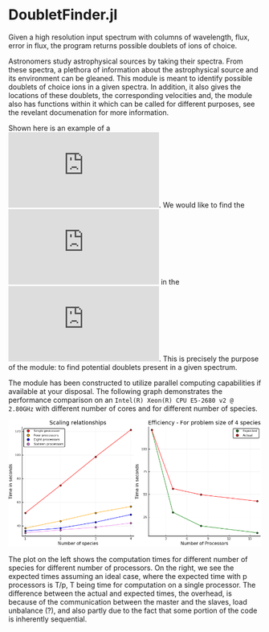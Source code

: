 # DoubletFinder.jl
Given a high resolution input spectrum with columns of wavelength, flux, error in flux, the program returns possible doublets of ions of choice.

Astronomers study astrophysical sources by taking their spectra. From these spectra, a plethora of information about the astrophysical source and its environment can be gleaned. This module is meant to identify possible doublets of choice ions in a given spectra. In addition, it also gives the locations of these doublets, the corresponding velocities and, the module also has functions within it which can be called for different purposes, see the revelant documenation for more information.

Shown here is an example of a ![high resolution spectrum](https://github.com/sameeresque/DoubletFinder.jl/blob/master/examples/norm_spec.pdf). We would like to find the ![needles](https://github.com/sameeresque/DoubletFinder.jl/blob/master/examples/Merged_doublets.pdf) in the ![haystack](https://github.com/sameeresque/DoubletFinder.jl/blob/master/examples/norm_spec.pdf). This is precisely the purpose of the module: to find potential doublets present in a given spectrum.

The module has been constructed to utilize parallel computing capabilities if available at your disposal. The following graph demonstrates the performance comparison on an `Intel(R) Xeon(R) CPU E5-2680 v2 @ 2.80GHz` with different number of cores and for different number of species.

![performance](https://github.com/sameeresque/DoubletFinder.jl/blob/master/examples/comparison.png)

The plot on the left shows the computation times for different number of species for different number of processors. On the right, we see the expected times assuming an ideal case, where the expected time with p processors is T/p, T being time for computation on a single processor. The difference between the actual and expected times, the overhead, is because of the communication between the master and the slaves, load unbalance (?), and also partly due to the fact that some portion of the code is inherently sequential. 


